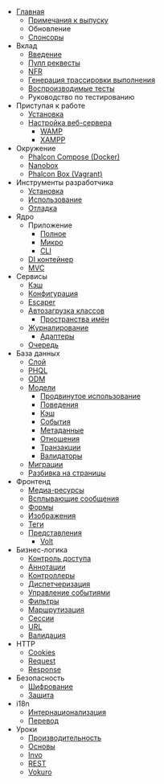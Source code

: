 - [Главная](/[[language]]/[[version]]/introduction) 
    - [Примечания к выпуску](/[[language]]/[[version]]/release-notes)
    - Обновление
    - [Спонсоры](/[[language]]/[[version]]/sponsors)
- Вклад 
    - [Введение](/[[language]]/[[version]]/contributions)
    - [Пулл реквесты](/[[language]]/[[version]]/new-pull-request)
    - [NFR](/[[language]]/[[version]]/new-feature-request)
    - [Генерация трассировки выполнения](/[[language]]/[[version]]/generating-backtrace)
    - [Воспроизводимые тесты](/[[language]]/[[version]]/reproducible-tests)
    - Руководство по тестированию
- Приступая к работе 
    - [Установка](/[[language]]/[[version]]/installation)
    - [Настройка веб-сервера](/[[language]]/[[version]]/webserver-setup) 
        - [WAMP](/[[language]]/[[version]]/webserver-wamp)
        - [XAMPP](/[[language]]/[[version]]/webserver-xampp)
- Окружение 
    - [Phalcon Compose (Docker)](/[[language]]/[[version]]/environments-docker)
    - [Nanobox](/[[language]]/[[version]]/environments-nanobox)
    - [Phalcon Box (Vagrant)](/[[language]]/[[version]]/environments-vagrant)
- Инструменты разработчика 
    - [Установка](/[[language]]/[[version]]/devtools-installation)
    - [Использование](/[[language]]/[[version]]/devtools-usage)
    - [Отладка](/[[language]]/[[version]]/debug)
- Ядро 
    - Приложение 
        - [Полное](/[[language]]/[[version]]/application)
        - [Микро](/[[language]]/[[version]]/application-micro)
        - [CLI](/[[language]]/[[version]]/application-cli)
    - [DI контейнер](/[[language]]/[[version]]/di)
    - [MVC](/[[language]]/[[version]]/mvc)
- Сервисы 
    - [Кэш](/[[language]]/[[version]]/cache)
    - [Конфигурация](/[[language]]/[[version]]/config)
    - [Escaper](/[[language]]/[[version]]/escaper)
    - [Автозагрузка классов](/[[language]]/[[version]]/loader) 
        - [Пространства имён](/[[language]]/[[version]]/namespaces)
    - [Журналирование](/[[language]]/[[version]]/logging) 
        - [Адаптеры](/[[language]]/[[version]]/logging#usage)
    - [Очередь](/[[language]]/[[version]]/queue)
- База данных 
    - [Слой](/[[language]]/[[version]]/db-layer)
    - [PHQL](/[[language]]/[[version]]/db-phql)
    - [ODM](/[[language]]/[[version]]/db-odm)
    - [Модели](/[[language]]/[[version]]/db-models) 
        - [Продвинутое использование](/[[language]]/[[version]]/db-models-advanced)
        - [Поведения](/[[language]]/[[version]]/db-models-behaviors)
        - [Кэш](/[[language]]/[[version]]/db-models-cache)
        - [События](/[[language]]/[[version]]/db-models-events)
        - [Метаданные](/[[language]]/[[version]]/db-models-metadata)
        - [Отношения](/[[language]]/[[version]]/db-models-relationships)
        - [Транзакции](/[[language]]/[[version]]/db-models-transactions)
        - [Валидаторы](/[[language]]/[[version]]/db-models-validation)
    - [Миграции](/[[language]]/[[version]]/db-migrations)
    - [Разбивка на страницы](/[[language]]/[[version]]/db-pagination)
- Фронтенд 
    - [Медиа-ресурсы](/[[language]]/[[version]]/assets)
    - [Всплывающие сообщения](/[[language]]/[[version]]/flash)
    - [Формы](/[[language]]/[[version]]/forms)
    - [Изображения](/[[language]]/[[version]]/image)
    - [Теги](/[[language]]/[[version]]/tag)
    - [Представления](/[[language]]/[[version]]/views) 
        - [Volt](/[[language]]/[[version]]/volt)
- Бизнес-логика 
    - [Контроль доступа](/[[language]]/[[version]]/acl)
    - [Аннотации](/[[language]]/[[version]]/annotations)
    - [Контроллеры](/[[language]]/[[version]]/controllers)
    - [Диспетчеризация](/[[language]]/[[version]]/dispatcher)
    - [Управление событиями](/[[language]]/[[version]]/events)
    - [Фильтры](/[[language]]/[[version]]/filter)
    - [Маршрутизация](/[[language]]/[[version]]/routing)
    - [Сессии](/[[language]]/[[version]]/session)
    - [URL](/[[language]]/[[version]]/url)
    - [Валидация](/[[language]]/[[version]]/validation)
- HTTP 
    - [Cookies](/[[language]]/[[version]]/cookies)
    - [Request](/[[language]]/[[version]]/request)
    - [Response](/[[language]]/[[version]]/response)
- Безопасность 
    - [Шифрование](/[[language]]/[[version]]/crypt)
    - [Защита](/[[language]]/[[version]]/security)
- i18n 
    - [Интернационализация](/[[language]]/[[version]]/i18n)
    - [Перевод](/[[language]]/[[version]]/translate)
- Уроки 
    - [Производительность](/[[language]]/[[version]]/performance)
    - [Основы](/[[language]]/[[version]]/tutorial-base)
    - [Invo](/[[language]]/[[version]]/tutorial-invo)
    - [REST](/[[language]]/[[version]]/tutorial-rest)
    - [Vokuro](/[[language]]/[[version]]/tutorial-vokuro)